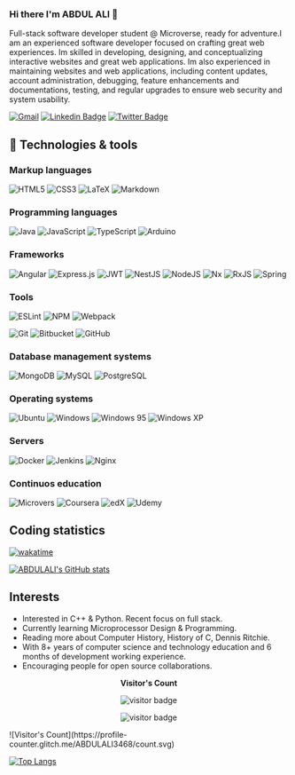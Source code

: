 ### Hi there I'm ABDUL ALI 👋

Full-stack software developer student @ Microverse, ready for adventure.I am an experienced software developer focused on crafting great web experiences. Im skilled in developing, designing, and conceptualizing interactive websites and great web applications. Im also experienced in maintaining websites and web applications, including content updates, account administration, debugging, feature enhancements and documentations, testing, and regular upgrades to ensure web security and system usability.

[![Gmail](https://img.shields.io/badge/-mrabdulali2003@gmail.com-D14836?style=flat-square&logo=gmail&logoColor=white&link=mailto://mrabdulali2003@gmail.com)](mailto://mrabdulali2003@gmail.com)&nbsp;[![Linkedin Badge](https://img.shields.io/badge/-ABDUL%20ALI-blue?style=flat-square&logo=Linkedin&logoColor=white&link=https://www.linkedin.com/in/abdul-ali-5400bb216/)](https://www.linkedin.com/in/abdul-ali-5400bb216/)&nbsp;[![Twitter Badge](https://img.shields.io/badge/-@mrabdul_ali_-1ca0f1?style=flat-square&labelColor=1ca0f1&logo=twitter&logoColor=white&link=https://twitter.com/mrabdul_ali)](https://twitter.com/mrabdul_ali)&nbsp;

<!--
[![ThePracticalDev Badge](https://img.shields.io/badge/-misselliev-0A0A0A?style=flat-square&labelColor=black&logo=dev.to&link=https://dev.to/misselliev)](https://dev.to/misselliev)
-->

## 🔧 Technologies & tools

### Markup languages
![HTML5](https://img.shields.io/badge/-HTML5-E34F26?style=flat-square&logo=html5&logoColor=white)
![CSS3](https://img.shields.io/badge/-CSS3-1572B6?style=flat-square&logo=css3)
![LaTeX](https://img.shields.io/badge/latex-%23008080.svg?style=flat&logo=latex&logoColor=white)
![Markdown](https://img.shields.io/badge/markdown-%23000000.svg?style=flat&logo=markdown&logoColor=white)

### Programming languages
![Java](https://img.shields.io/badge/java-ED8B00.svg?style=flat&logo=java&logoColor=white)
![JavaScript](https://img.shields.io/badge/-JavaScript-black?style=flat-square&logo=javascript)
![TypeScript](https://img.shields.io/badge/-TypeScript-007ACC?style=flat-square&logo=typescript&logoColor=white)
![Arduino](https://img.shields.io/badge/-Arduino-00979D?style=flat&logo=Arduino&logoColor=white)

<!-- ![ReactJS](https://img.shields.io/badge/-ReactJS-black?style=flat-square&logo=react) -->

### Frameworks
![Angular](https://img.shields.io/badge/angular-%23DD0031.svg?style=flat&logo=angular&logoColor=white)
![Express.js](https://img.shields.io/badge/express.js-%23404d59.svg?style=flat&logo=express&logoColor=%2361DAFB)
![JWT](https://img.shields.io/badge/JWT-black?style=flat&logo=JSON%20web%20tokens)
![NestJS](https://img.shields.io/badge/nestjs-%23E0234E.svg?style=flat&logo=nestjs&logoColor=white)
![NodeJS](https://img.shields.io/badge/NodeJS-339933.svg?logo=node.js&logoColor=white)
![Nx](https://img.shields.io/badge/nx-143055?style=flat&logo=nx&logoColor=white)
![RxJS](https://img.shields.io/badge/rxjs-%23B7178C.svg?style=flat&logo=reactivex&logoColor=white)
![Spring](https://img.shields.io/badge/spring-%236DB33F.svg?style=flat&logo=spring&logoColor=white)

### Tools
![ESLint](https://img.shields.io/badge/ESLint-4B3263?style=flat&logo=eslint&logoColor=white)
![NPM](https://img.shields.io/badge/NPM-CB3837.svg?logo=npm)
![Webpack](https://img.shields.io/badge/webpack-%238DD6F9.svg?style=flat&logo=webpack&logoColor=black)

![Git](https://img.shields.io/badge/-Git-black?style=flat-square&logo=git)
![Bitbucket](https://img.shields.io/badge/bitbucket-%230047B3.svg?style=flat&logo=bitbucket&logoColor=white)
![GitHub](https://img.shields.io/badge/-GitHub-181717?style=flat-square&logo=github)

<!-- ![Bootstrap](https://img.shields.io/badge/-Bootstrap-563D7C?style=flat-square&logo=bootstrap) -->

### Database management systems
![MongoDB](https://img.shields.io/badge/MongoDB-4ea94b.svg?style=flat&logo=mongodb&logoColor=white)
![MySQL](https://img.shields.io/badge/mysql-%2300f.svg?style=flat&logo=mysql&logoColor=white)
![PostgreSQL](https://img.shields.io/badge/PostgreSQL-2C8EBB.svg?logo=postgresql&logoColor=white)

### Operating systems
![Ubuntu](https://img.shields.io/badge/Ubuntu-E95420?style=flat&logo=ubuntu&logoColor=white)
![Windows](https://img.shields.io/badge/Windows-0078D6?style=flat&logo=windows&logoColor=white)
![Windows 95](https://img.shields.io/badge/Windows%2095-008484?style=flat&logo=windows95&logoColor=white)
![Windows XP](https://img.shields.io/badge/Windows%20xp-003399?style=flat&logo=windowsxp&logoColor=white)

### Servers
![Docker](https://img.shields.io/badge/docker-%230db7ed.svg?style=flat&logo=docker&logoColor=white)
![Jenkins](https://img.shields.io/badge/jenkins-%232C5263.svg?style=flat&logo=jenkins&logoColor=white)
![Nginx](https://img.shields.io/badge/nginx-%23009639.svg?style=flat&logo=nginx&logoColor=white)

### Continuos education
![Microvers](https://img.shields.io/badge/Microverse-blueviolet)
![Coursera](https://img.shields.io/badge/Coursera-%230056D2.svg?style=flat&logo=Coursera&logoColor=white)
![edX](https://img.shields.io/badge/edX-%2302262B.svg?style=flat&logo=edX&logoColor=white)
![Udemy](https://img.shields.io/badge/Udemy-A435F0?style=flat&logo=Udemy&logoColor=white)

## Coding statistics

[![wakatime](https://wakatime.com/badge/user/f2eaf60c-5806-40fa-ba2d-a70b553104b4.svg)](https://wakatime.com/@f2eaf60c-5806-40fa-ba2d-a70b553104b4)

[![ABDULALI's GitHub stats](https://github-readme-stats.vercel.app/api?username=ABDULALI3468&count_private=true&show_icons=true&theme=swift)](https://github.com/ABDULALI3468/github-readme-stats)

## Interests

- Interested in C++ & Python. Recent focus on full stack.
- Currently learning Microprocessor Design & Programming.
- Reading more about Computer History, History of C, Dennis Ritchie.
- With 8+ years of computer science and technology education and 6 months of development working experience.
- Encouraging people for open source collaborations.

<p align="center"><b>Visitor's Count</b></p>
<p align="center"><img src="https://profile-counter.glitch.me/MrRamoun/count.svg" alt="visitor badge"/></p>
<p align="center"><img src="https://profile-counter.glitch.me/ABDULALI3468/count.svg" alt="visitor badge"/></p>
![Visitor's Count](https://profile-counter.glitch.me/ABDULALI3468/count.svg)

[![Top Langs](https://github-readme-stats.vercel.app/api/top-langs/?username=ABDULALI3468)](https://github.com/ABDULALI3468/github-readme-stats)

<!-- 
[![ABDUL ALI's wakatime stats](https://github-readme-stats.vercel.app/api/wakatime?username=ABDULALI3468)](https://github.com/ABDULALI3468/github-readme-stats)
-->

<!--
**ABDULALI3468** is a ✨ _special_ ✨ repository because its `README.md` (this file) appears on your GitHub profile.

Here are some ideas to get you started:

- 🔭 I’m currently working on ...
- 🌱 I’m currently learning ...
- 👯 I’m looking to collaborate on ...
- 🤔 I’m looking for help with ...
- 💬 Ask me about ...
- 📫 How to reach me: ...
- 😄 Pronouns: ...
- ⚡ Fun fact: ...
-->
